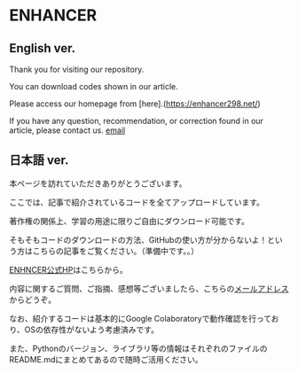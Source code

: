 # ENHANCER

## English ver.

Thank you for visiting our repository.

You can download codes shown in our article.

Please access our homepage from [here].(https://enhancer298.net/)

If you have any question, recommendation, or correction found in our article, please contact us. [email](enhancer200505@gmail.com)

## 日本語 ver.

本ページを訪れていただきありがとうございます。

ここでは、記事で紹介されているコードを全てアップロードしています。

著作権の関係上、学習の用途に限りご自由にダウンロード可能です。

そもそもコードのダウンロードの方法、GitHubの使い方が分からないよ！という方はこちらの記事をご覧ください。（準備中です。。）

[ENHNCER公式HP](https://enhancer298.net/)はこちらから。

内容に関するご質問、ご指摘、感想等ございましたら、こちらの[メールアドレス](enhancer200505@gmail.com)からどうぞ。

なお、紹介するコードは基本的にGoogle Colaboratoryで動作確認を行っており、OSの依存性がないよう考慮済みです。

また、Pythonのバージョン、ライブラリ等の情報はそれぞれのファイルのREADME.mdにまとめてあるので随時ご活用ください。
